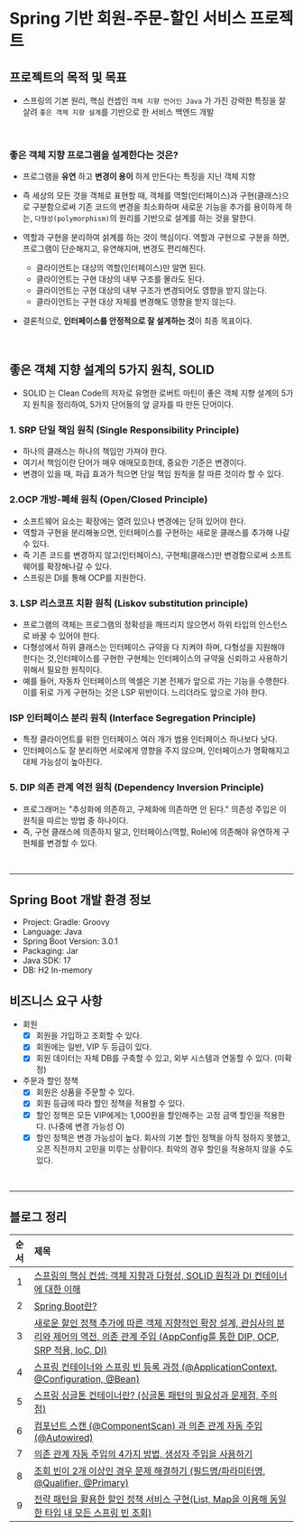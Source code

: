 # Spring 기반 회원-주문-할인 서비스 프로젝트

## 프로젝트의 목적 및 목표
- 스프링의 기본 원리, 핵심 컨셉인 `객체 지향 언어인 Java` 가 가진 강력한 특징을 잘 살려 `좋은 객체 지향 설계`를 기반으로 한 서비스 백엔드 개발

<br>

### 좋은 객체 지향 프로그램을 설계한다는 것은?
- 프로그램을 **유연** 하고 **변경이 용이** 하게 만든다는 특징을 지닌 객체 지향
- 즉 세상의 모든 것을 객체로 표현할 때, 객체를 역할(인터페이스)과 구현(클래스)으로 구분함으로써 기존 코드의 변경을 최소화하며 새로운 기능을 추가를 용이하게 하는, `다형성(polymorphism)`의 원리를 기반으로 설계를 하는 것을 말한다.
- 역할과 구현을 분리하여 섥계를 하는 것이 핵심이다. 역할과 구현으로 구분을 하면, 프로그램이 단순해지고, 유연해지며, 변경도 편리해진다.
  - 클라이언트는 대상의 역할(인터페이스)만 알면 된다.
  - 클라이언트는 구현 대상의 내부 구조를 몰라도 된다.
  - 클라이언트는 구현 대상의 내부 구조가 변경되어도 영향을 받지 않는다.
  - 클라이언트는 구현 대상 자체를 변경해도 영향을 받지 않는다.

- 결론적으로, **인터페이스를 안정적으로 잘 설게하는 것**이 최종 목표이다.

<br>

## 좋은 객체 지향 설계의 5가지 원칙, SOLID
- SOLID 는 Clean Code의 저자로 유명한 로버트 마틴이 좋은 객체 지향 설계의 5가지 원칙을 정리하여, 5가지 단어들의 앞 글자를 따 만든 단어이다.

### 1. SRP 단일 책임 원칙 (Single Responsibility Principle)
- 하나의 클래스는 하나의 책임만 가져야 한다.
- 여기서 책임이란 단어가 매우 애매모호한데, 중요한 기준은 변경이다.
- 변경이 있을 때, 파급 효과가 적으면 단일 책임 원칙을 잘 따른 것이라 할 수 있다.

### 2.OCP 개방-폐쇄 원칙 (Open/Closed Principle)
- 소프트웨어 요소는 확장에는 열려 있으나 변경에는 닫혀 있어야 한다.
- 역할과 구현을 분리해놓으면, 인터페이스를 구현하는 새로운 클래스를 추가해 나갈 수 있다.
- 즉 기존 코드를 변경하지 않고(인터페이스), 구현체(클래스)만 변경함으로써 소프트웨어를 확장해나갈 수 있다.
- 스프링은 DI를 통해 OCP를 지원한다.

### 3. LSP 리스코프 치환 원칙 (Liskov substitution principle)
- 프로그램의 객체는 프로그램의 정확성을 깨뜨리지 않으면서 하위 타입의 인스턴스로 바꿀 수 있어야 한다.
- 다형성에서 하위 클래스는 인터페이스 규약을 다 지켜야 하며, 다형성을 지원해야 한다는 것,인터페이스를 구현한 구현체는 인터페이스의 규약을 신뢰하고 사용하기 위해서 필요한 원칙이다.
- 예를 들어, 자동차 인터페이스의 엑셀은 기본 전제가 앞으로 가는 기능을 수행한다. 이를 뒤로 가게 구현하는 것은 LSP 위반이다. 느리더라도 앞으로 가야 한다.

### ISP 인터페이스 분리 원칙 (Interface Segregation Principle)
- 특정 클라이언트를 위한 인터페이스 여러 개가 범용 인터페이스 하나보다 낫다.
- 인터페이스도 잘 분리하면 서로에게 영향을 주지 않으며, 인터페이스가 명확해지고 대체 가능성이 높아진다.

### 5. DIP 의존 관계 역전 원칙 (Dependency Inversion Principle)
- 프로그래머는 "추상화에 의존하고, 구체화에 의존하면 안 된다." 의존성 주입은 이 원칙을 따르는 방법 중 하나이다.
- 즉, 구현 클래스에 의존하지 말고, 인터페이스(역할, Role)에 의존해야 유연하게 구현체를 변경할 수 있다.

<br>


---

## Spring Boot 개발 환경 정보

- Project: Gradle: Groovy
- Language: Java
- Spring Boot Version: 3.0.1 
- Packaging: Jar
- Java SDK: 17
- DB: H2 In-memory

## 비즈니스 요구 사항
- 회원
  - [x] 회원을 가입하고 조회할 수 있다.
  - [x] 회원에는 일반, VIP 두 등급이 있다.
  - [x] 회원 데이터는 자체 DB를 구축할 수 있고, 외부 시스템과 연동할 수 있다. (미확정)
- 주문과 할인 정책
  - [x] 회원은 상품을 주문할 수 있다.
  - [x] 회원 등급에 따라 할인 정책을 적용할 수 있다.
  - [x] 할인 정책은 모든 VIP에게는 1,000원을 할인해주는 고정 금액 할인을 적용한다. (나중에 변경 가능성 O)
  - [x] 할인 정책은 변경 가능성이 높다. 회사의 기본 할인 정책을 아직 정하지 못했고, 오픈 직전까지 고민을 미루는 상황이다. 최악의 경우 할인을 적용하지 않을 수도 있다.

<br>

---


## 블로그 정리

| 순서  | 제목                                                                                                                                               |
|:---:|:-------------------------------------------------------------------------------------------------------------------------------------------------|
|  1  | [스프링의 핵심 컨셉: 객체 지향과 다형성, SOLID 원칙과 DI 컨테이너에 대한 이해](https://dream-and-develop.tistory.com/396)                                                    |
|  2  | [Spring Boot란?](https://dream-and-develop.tistory.com/398)                                                                                       |
|  3  | [새로운 할인 정책 추가에 따른 객체 지향적인 확장 설계, 관심사의 분리와 제어의 역전, 의존 관계 주입 (AppConfig를 통한 DIP, OCP, SRP 적용, IoC, DI)](https://dream-and-develop.tistory.com/405) |
|  4  | [스프링 컨테이너와 스프링 빈 등록 과정 (@ApplicationContext, @Configuration, @Bean)](https://dream-and-develop.tistory.com/412)                                  |
|  5  | [스프링 싱글톤 컨테이너란? (싱글톤 패턴의 필요성과 문제점, 주의점)](https://dream-and-develop.tistory.com/419)                                                              |
|  6  | [컴포넌트 스캔 (@ComponentScan) 과 의존 관계 자동 주입(@Autowired)](https://dream-and-develop.tistory.com/428)                                                  |
|  7  | [의존 관계 자동 주입의 4가지 방법, 생성자 주입을 사용하기](https://dream-and-develop.tistory.com/433)                                                                   |
|  8  | [조회 빈이 2개 이상인 경우 문제 해결하기 (필드명/파라미터명, @Qualifier, @Primary)](https://dream-and-develop.tistory.com/448)                                           |
|  9  | [전략 패턴을 활용한 할인 정책 서비스 구현(List, Map을 이용해 동일한 타입 내 모든 스프링 빈 조회)](https://dream-and-develop.tistory.com/451)            |